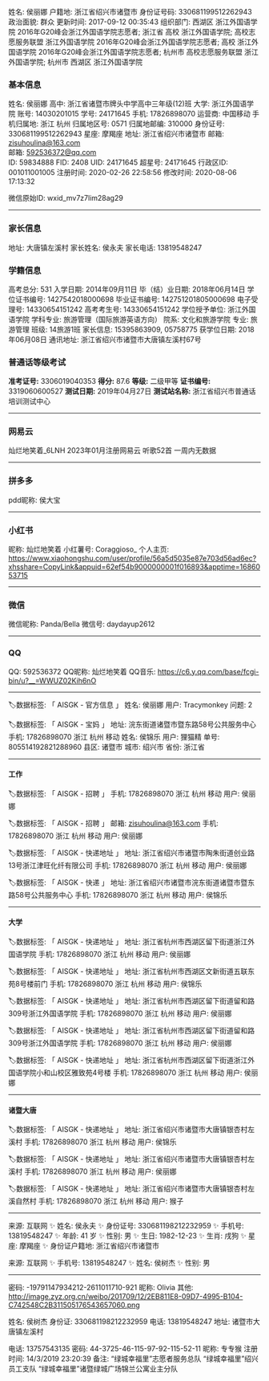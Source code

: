 姓名: 侯丽娜
户籍地: 浙江省绍兴市诸暨市
身份证号码: 330681199512262943
政治面貌: 群众
更新时间: 2017-09-12 00:35:43
组织部门: 西湖区 浙江外国语学院 2016年G20峰会浙江外国语学院志愿者; 浙江省 高校 浙江外国语学院; 高校志愿服务联盟 浙江外国语学院 2016年G20峰会浙江外国语学院志愿者; 高校 浙江外国语学院 2016年G20峰会浙江外国语学院志愿者; 杭州市 高校志愿服务联盟 浙江外国语学院; 杭州市 西湖区 浙江外国语学院

### 基本信息

姓名: 侯丽娜
高中: 浙江省诸暨市牌头中学高中三年级(12)班
大学: 浙江外国语学院
账号: 14030201015
学号: 24171645
手机: 17826898070
运营商: 中国移动
手机归属地: 浙江 杭州
归属地区号: 0571
归属地邮编: 310000
身份证号: 330681199512262943
星座: 摩羯座
地址: 浙江省绍兴市诸暨市
邮箱: <zisuhoulina@163.com>  
邮箱: <592536372@qq.com>  
ID: 59834888
FID: 2408
UID: 24171645
超星号: 24171645
行政区ID: 001011001005
注册时间: 2020-02-26 22:58:56
修改时间: 2020-08-06 17:13:32

微信原始ID: wxid_mv7z7lim28ag29

---

### 家长信息

地址: 大唐镇左溪村
家长姓名: 侯永夫
家长电话: 13819548247

### 学籍信息

高考总分: 531
入学日期: 2014年09月11日
毕（结）业日期: 2018年06月14日
学位证书编号: 1427542018000698
毕业证书编号: 142751201805000698
电子受理号: 14330654151242
高考考生号: 14330654151242
学位授予单位: 浙江外国语学院
学科专业: 旅游管理（国际旅游英语方向）
院系: 文化和旅游学院
专业: 旅游管理
班级: 14旅游1班
家长信息: 15395863909, 05758775
获学位日期: 2018年06月08日
通讯地址: 浙江省绍兴市诸暨市大唐镇左溪村67号

### 普通话等级考试

**准考证号:** 3306019040353
**得分:** 87.6
**等级:** 二级甲等
**证书编号:** 3319060600527
**测试日期:** 2019年04月27日
**测试站名称:** 浙江省绍兴市普通话培训测试中心

---

### 网易云

灿烂地笑着_6LNH
2023年01月注册网易云
听歌52首
一周内无数据

---

### 拼多多

pdd昵称: 侯大宝

---

### 小红书

昵称: 灿烂地笑着
小红薯号: Coraggioso_
个人主页: <https://www.xiaohongshu.com/user/profile/56a5d5035e87e703d56ad6ec?xhsshare=CopyLink&appuid=62ef54b9000000001f016893&apptime=1686053715>

---

### 微信

微信昵称: Panda/Bella
微信号: daydayup2612

---

### QQ  

QQ: 592536372
QQ昵称: 灿烂地笑着
QQ音乐: <https://c6.y.qq.com/base/fcgi-bin/u?__=WWUZ02Kih6nO>

---

<!-- ？？？不知道这是什么信息 -->
🏷️数据标签: 「 AISGK - 官方信息 」
姓名: 侯丽娜
用户: Tracymonkey
问题: 2

🏷️数据标签: 「 AISGK - 宝妈 」
地址: 浣东街道诸暨市暨东路58号公共服务中心
手机: 17826898070 浙江 杭州 移动
姓名: 侯锦乐
用户: 狸猫精
单号: 805514192821288960
县区: 诸暨市
城市: 绍兴市
省份: 浙江省
<!-- ？？？ -->

---

#### 工作

🏷️数据标签: 「 AISGK - 招聘 」
手机: 17826898070 浙江 杭州 移动
用户: 侯丽娜

🏷️数据标签: 「 AISGK - 招聘 」
邮箱: <zisuhoulina@163.com>
手机: 17826898070 浙江 杭州 移动
用户: 侯丽娜

🏷️数据标签: 「 AISGK - 快递地址 」
地址: 浙江省绍兴市诸暨市陶朱街道创业路13号浙江津旺化纤有限公司
手机: 17826898070 浙江 杭州 移动
用户: 侯丽娜

🏷️数据标签: 「 AISGK - 快递 」
地址: 浙江省绍兴市诸暨市浣东街道诸暨市暨东路58号公共服务中心
手机: 17826898070 浙江 杭州 移动
用户: 侯锦乐

---

#### 大学

🏷️数据标签: 「 AISGK - 快递地址 」
地址: 浙江省杭州市西湖区留下街道浙江外国语学院
手机: 17826898070 浙江 杭州 移动
用户: 侯丽娜

🏷️数据标签: 「 AISGK - 快递地址 」
地址: 浙江省杭州市西湖区文新街道五联东苑8号楼前门
手机: 17826898070 浙江 杭州 移动
用户: 侯锦乐

🏷️数据标签: 「 AISGK - 快递地址 」
地址: 浙江省杭州市西湖区留下街道留和路309号浙江外国语学院
手机: 17826898070 浙江 杭州 移动
用户: 侯丽娜

🏷️数据标签: 「 AISGK - 快递地址 」
地址: 浙江省杭州市西湖区留下街道留和路309号浙江外国语学院
手机: 17826898070 浙江 杭州 移动
用户: 侯丽娜

🏷️数据标签: 「 AISGK - 快递地址 」
地址: 浙江省杭州市西湖区留下街道浙江外国语学院小和山校区雅致苑4号楼
手机: 17826898070 浙江 杭州 移动
用户: 侯丽娜

---

#### 诸暨大唐

🏷️数据标签: 「 AISGK - 快递地址 」
地址: 浙江省绍兴市诸暨市大唐镇银杏村左溪村
手机: 17826898070 浙江 杭州 移动
用户: 侯锦乐

🏷️数据标签: 「 AISGK - 快递地址 」
地址: 浙江省绍兴市诸暨市大唐镇银杏村左溪村
手机: 17826898070 浙江 杭州 移动
用户: 侯丽娜

🏷️数据标签: 「 AISGK - 快递地址 」
地址: 浙江省绍兴市诸暨市大唐镇银杏村左溪自然村
手机: 17826898070 浙江 杭州 移动
用户: 猴子

---

来源: 互联网
✨ 姓名: 侯永夫
✨ 身份证号: 330681198212232959
✨ 手机号: 13819548247
✨ 年龄: 41 岁
✨ 性别: 男
✨ 生日: 1982-12-23
✨ 生肖: 戌狗
✨ 星座: 摩羯座
✨ 身份证户籍地: 浙江省绍兴市诸暨市

来源: 互联网
✨ 手机号: 13819548247
✨ 姓名: 侯树杰
✨ 性别: 男

---

密码: -19791147934212-2611011710-921
昵称: Olivia
其他: <http://image.zyz.org.cn/weibo/201709/12/2EB811E8-09D7-4995-B104-C742548C2B311505176543657060.png>

 姓名: 侯树杰
身份证: 330681198212232959
电话: 13819548247
地址: 诸暨市大唐镇左溪村

电话: 13757543135
密码: 44-3725-46-115-97-92-115-52-11
昵称: 专专猴
注册时间: 14/3/2019 23:20:39
备注: “绿城幸福里”志愿者服务总队 “绿城幸福里”绍兴员工支队 “绿城幸福里”诸暨绿城广场锦兰公寓业主分队
